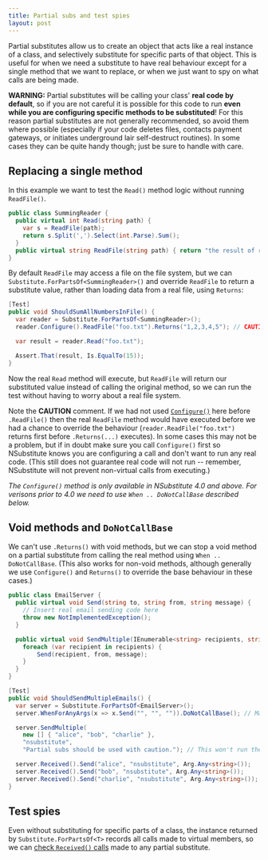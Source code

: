 ```yaml
---
title: Partial subs and test spies
layout: post
---
```


Partial substitutes allow us to create an object that acts like a real instance of a class, and selectively substitute for specific parts of that object. This is useful for when we need a substitute to have real behaviour except for a single method that we want to replace, or when we just want to spy on what calls are being made.

**WARNING:** Partial substitutes will be calling your class' **real code by default**, so if you are not careful it is possible for this code to run **even while you are configuring specific methods to be substituted**! For this reason partial substitutes are not generally recommended, so avoid them where possible (especially if your code deletes files, contacts payment gateways, or initiates underground lair self-destruct routines). In some cases they can be quite handy though; just be sure to handle with care.

## Replacing a single method

In this example we want to test the `Read()` method logic without running `ReadFile()`.

```csharp
public class SummingReader {
  public virtual int Read(string path) {
    var s = ReadFile(path);
    return s.Split(',').Select(int.Parse).Sum();
  }
  public virtual string ReadFile(string path) { return "the result of reading the file here"; }
}
```

By default `ReadFile` may access a file on the file system, but we can `Substitute.ForPartsOf<SummingReader>()` and override `ReadFile` to return a substitute value, rather than loading data from a real file, using `Returns`:

```csharp
[Test]
public void ShouldSumAllNumbersInFile() {
  var reader = Substitute.ForPartsOf<SummingReader>();
  reader.Configure().ReadFile("foo.txt").Returns("1,2,3,4,5"); // CAUTION: real code warning!

  var result = reader.Read("foo.txt");

  Assert.That(result, Is.EqualTo(15));
}
```

Now the real `Read` method will execute, but `ReadFile` will return our substituted value instead of calling the original method, so we can run the test without having to worry about a real file system.

Note the **CAUTION** comment. If we had not used [`Configure()`](/help/configure/) here before `.ReadFile()` then the real `ReadFile` method would have executed before we had a chance to override the behaviour (`reader.ReadFile("foo.txt")` returns first before `.Returns(...)` executes). In some cases this may not be a problem, but if in doubt make sure you call `Configure()` first so NSubstitute knows you are configuring a call and don't want to run any real code. (This still does not guarantee real code will not run -- remember, NSubstitute will not prevent non-virtual calls from executing.)

*The `Configure()` method is only available in NSubstitute 4.0 and above. For verisons prior to 4.0 we need to use `When .. DoNotCallBase` described below.*

## Void methods and `DoNotCallBase`

We can't use `.Returns()` with void methods, but we can stop a void method on a partial substitute from calling the real method using `When .. DoNotCallBase`. (This also works for non-void methods, although generally we use `Configure()` and `Returns()` to override the base behaviour in these cases.)

```csharp
public class EmailServer {
  public virtual void Send(string to, string from, string message) {
    // Insert real email sending code here
    throw new NotImplementedException();
  }

  public virtual void SendMultiple(IEnumerable<string> recipients, string from, string message) {
    foreach (var recipient in recipients) {
        Send(recipient, from, message);
    }
  }
}

[Test]
public void ShouldSendMultipleEmails() {
  var server = Substitute.ForPartsOf<EmailServer>();
  server.WhenForAnyArgs(x => x.Send("", "", "")).DoNotCallBase(); // Make sure Send won't call real implementation

  server.SendMultiple(
    new [] { "alice", "bob", "charlie" },
    "nsubstitute",
    "Partial subs should be used with caution."); // This won't run the real Send now, thanks to DoNotCallBase().

  server.Received().Send("alice", "nsubstitute", Arg.Any<string>());
  server.Received().Send("bob", "nsubstitute", Arg.Any<string>());
  server.Received().Send("charlie", "nsubstitute", Arg.Any<string>());
}
```

## Test spies

Even without substituting for specific parts of a class, the instance returned by `Substitute.ForPartsOf<T>` records all calls made to virtual members, so we can [check `Received()` calls](/help/received-calls/) made to any partial substitute.


